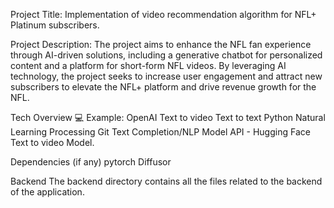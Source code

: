Project Title: Implementation of video recommendation algorithm for NFL+ Platinum subscribers.

Project Description: The project aims to enhance the NFL fan experience through AI-driven solutions, including a generative chatbot for personalized content and a platform for short-form NFL videos. By leveraging AI technology, the project seeks to increase user engagement and attract new subscribers to elevate the NFL+ platform and drive revenue growth for the NFL.

Tech Overview 💻
Example:
OpenAI
Text to video
Text to text
Python
Natural Learning Processing
Git
Text Completion/NLP Model API - Hugging Face Text to video Model.

Dependencies (if any)
pytorch
Diffusor

Backend
The backend directory contains all the files related to the backend of the application.


